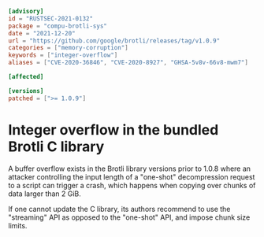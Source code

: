 ```toml
[advisory]
id = "RUSTSEC-2021-0132"
package = "compu-brotli-sys"
date = "2021-12-20"
url = "https://github.com/google/brotli/releases/tag/v1.0.9"
categories = ["memory-corruption"]
keywords = ["integer-overflow"]
aliases = ["CVE-2020-36846", "CVE-2020-8927", "GHSA-5v8v-66v8-mwm7"]

[affected]

[versions]
patched = [">= 1.0.9"]
```

# Integer overflow in the bundled Brotli C library

A buffer overflow exists in the Brotli library versions prior to 1.0.8 where an attacker controlling the input length of a "one-shot" decompression request to a script can trigger a crash, which happens when copying over chunks of data larger than 2 GiB.

If one cannot update the C library, its authors recommend to use the "streaming" API as opposed to the "one-shot" API, and impose chunk size limits.

